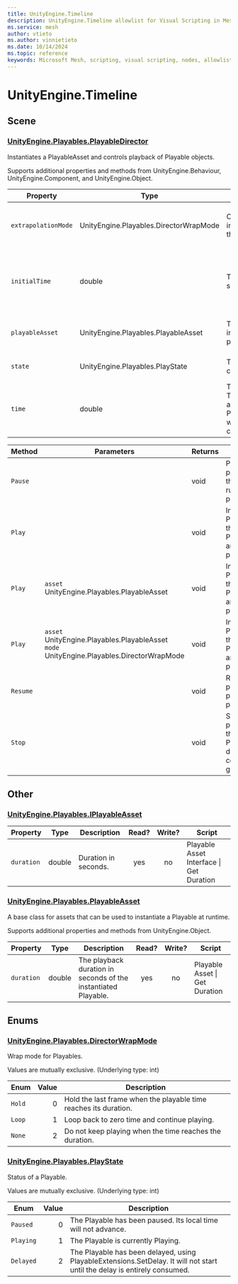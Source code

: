 ```yaml
---
title: UnityEngine.Timeline
description: UnityEngine.Timeline allowlist for Visual Scripting in Mesh.
ms.service: mesh
author: vtieto
ms.author: vinnietieto
ms.date: 10/14/2024
ms.topic: reference
keywords: Microsoft Mesh, scripting, visual scripting, nodes, allowlist
---
```


# UnityEngine\.Timeline

## Scene

### [UnityEngine\.Playables\.PlayableDirector](https://docs.unity3d.com/ScriptReference/Playables.PlayableDirector.html)

Instantiates a PlayableAsset and controls playback of Playable objects\.

Supports additional properties and methods from UnityEngine\.Behaviour, UnityEngine\.Component, and UnityEngine\.Object.

| Property | Type | Description | Read? | Write? | Share? | Script |
|----------|------|-------------|:-----:|:------:|:------:|--------|
|`extrapolationMode`|UnityEngine\.Playables\.DirectorWrapMode|Controls how the time is incremented when it goes beyond the duration of the playable\.|yes|no|no|Playable Director \| Get Extrapolation Mode
|`initialTime`|double|The time at which the Playable should start when first played\.|yes|yes|yes|Playable Director \| Get Initial Time<br>Playable Director \| Set Initial Time
|`playableAsset`|UnityEngine\.Playables\.PlayableAsset|The PlayableAsset that is used to instantiate a playable for playback\.|yes|no|no|Playable Director \| Get Playable Asset
|`state`|UnityEngine\.Playables\.PlayState|The current playing state of the component\. \(Read Only\)|yes|no|no|Playable Director \| Get State
|`time`|double|The component's current time\. This value is incremented according to the PlayableDirector\.timeUpdateMode when it is playing\. You can also change this value manually\.|yes|yes|no|Playable Director \| Get Time<br>Playable Director \| Set Time

| Method | Parameters | Returns | Description | Script |
|--------|------------|---------|-------------|--------|
|`Pause`||void|Pauses playback of the currently running playable\.|Playable Director \| Pause
|`Play`||void|Instantiates a Playable using the provided PlayableAsset and starts playback\.|Playable Director \| Play
|`Play`|`asset` UnityEngine\.Playables\.PlayableAsset|void|Instantiates a Playable using the provided PlayableAsset and starts playback\.|Playable Director \| Play
|`Play`|`asset` UnityEngine\.Playables\.PlayableAsset<br>`mode` UnityEngine\.Playables\.DirectorWrapMode|void|Instatiates a Playable using the provided PlayableAsset and starts playback\.|Playable Director \| Play
|`Resume`||void|Resume playing a paused playable\.|Playable Director \| Resume
|`Stop`||void|Stops playback of the current Playable and destroys the corresponding graph\.|Playable Director \| Stop

## Other

### [UnityEngine\.Playables\.IPlayableAsset](https://docs.unity3d.com/ScriptReference/Playables.IPlayableAsset.html)

| Property | Type | Description | Read? | Write? | Script |
|----------|------|-------------|:-----:|:------:|--------|
|`duration`|double|Duration in seconds\.|yes|no|Playable Asset Interface \| Get Duration

### [UnityEngine\.Playables\.PlayableAsset](https://docs.unity3d.com/ScriptReference/Playables.PlayableAsset.html)

A base class for assets that can be used to instantiate a Playable at runtime\.

Supports additional properties and methods from UnityEngine\.Object.

| Property | Type | Description | Read? | Write? | Script |
|----------|------|-------------|:-----:|:------:|--------|
|`duration`|double|The playback duration in seconds of the instantiated Playable\.|yes|no|Playable Asset \| Get Duration

## Enums

### [UnityEngine\.Playables\.DirectorWrapMode](https://docs.unity3d.com/ScriptReference/Playables.DirectorWrapMode.html)

Wrap mode for Playables\.

Values are mutually exclusive\.
\(Underlying type: int)

| Enum | Value | Description |
|------|------:|-------------|
|`Hold`|0|Hold the last frame when the playable time reaches its duration\.
|`Loop`|1|Loop back to zero time and continue playing\.
|`None`|2|Do not keep playing when the time reaches the duration\.

### [UnityEngine\.Playables\.PlayState](https://docs.unity3d.com/ScriptReference/Playables.PlayState.html)

Status of a Playable\.

Values are mutually exclusive\.
\(Underlying type: int)

| Enum | Value | Description |
|------|------:|-------------|
|`Paused`|0|The Playable has been paused\. Its local time will not advance\.
|`Playing`|1|The Playable is currently Playing\.
|`Delayed`|2|The Playable has been delayed, using PlayableExtensions\.SetDelay\. It will not start until the delay is entirely consumed\.

